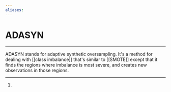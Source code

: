 ```yaml
---
aliases: 
---
```

# ADASYN
---
ADASYN stands for adaptive synthetic oversampling. It's a method for dealing with [[class imbalance]] that's similar to [[SMOTE]] except that it finds the regions where imbalance is most severe, and creates new observations in those regions. 

---
1. 